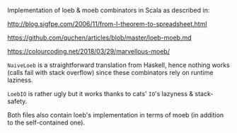 Implementation of loeb & moeb combinators in Scala as described in:

http://blog.sigfpe.com/2006/11/from-l-theorem-to-spreadsheet.html

https://github.com/quchen/articles/blob/master/loeb-moeb.md

https://colourcoding.net/2018/03/29/marvellous-moeb/

`NaiveLoeb` is a straightforward translation from Haskell, hence nothing works (calls fail with stack overflow) since these combinators rely on runtime laziness.

`LoebIO` is rather ugly but it works thanks to cats' `IO`'s lazyness & stack-safety.

Both files also contain loeb's implementation in terms of moeb (in addition to the self-contained one).
